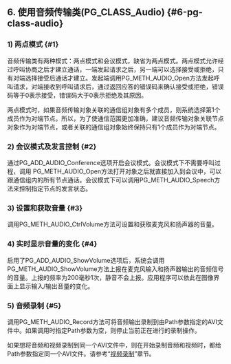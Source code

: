 ## 6\. 使用音频传输类(PG_CLASS_Audio) {#6-pg-class-audio}

### 1) 两点模式 {#1}

音频传输类有两种模式：两点模式和会议模式，缺省为两点模式。两点模式允许经过呼叫协商之后才建立通话，一端发起请求之后，另一端可以选择接受或拒绝，只有对端选择接受后通话才建立。发起端调用PG_METH_AUDIO_Open方法发起呼叫请求，对端接收到呼叫请求后，通过返回应答的错误码来确认接受或拒绝，错误码等于0表示接受，错误码大于0表示拒绝及其原因。

两点模式时，如果音频传输对象关联的通信组对象有多个成员，则系统选择第1个成员作为对端节点。所以，为了使通信范围更加准确，建议音频传输对象关联节点对象作为对端节点，或者关联的通信组对象始终保持只有1个成员作为对端节点。

### 2) 会议模式及发言控制 {#2}

通过PG_ADD_AUDIO_Conference选项开启会议模式。会议模式下不需要呼叫过程，调用 PG_METH_AUDIO_Open方法打开对象之后就直接加入到会议中，可以跟通信组内的所有节点通话。会议模式下可以调用PG_METH_AUDIO_Speech方法来控制指定节点的发言状态。

### 3) 设置和获取音量 {#3}

调用PG_METH_AUDIO_CtrlVolume方法可设置和获取麦克风和扬声器的音量。

### 4) 实时显示音量的变化 {#4}

启用了PG_ADD_AUDIO_ShowVolume选项后，系统会调用PG_METH_AUDIO_ShowVolume方法上报在麦克风输入和扬声器输出的音频信号的音量。上报的频率为200毫秒1次，静音不会上报。应用程序可以依此在图像界面上显示输入/输出音量的变化。

### 5) 音频录制 {#5}

调用PG_METH_AUDIO_Record方法可将音频输出录制到由Path参数指定的AVI文件中。如果调用时指定Path参数为空，则停止当前正在进行的录制操作。

如果想将音频和视频录制到同一个AVI文件中，则在开始录制音频和视频时，都给Path参数指定同一个AVI文件。请参考“[视频录制](..\jie_dian_gong_neng_lei_de_bian_cheng_can_80033a\11_pgclasslive_7c7b3a.md#6)”章节。